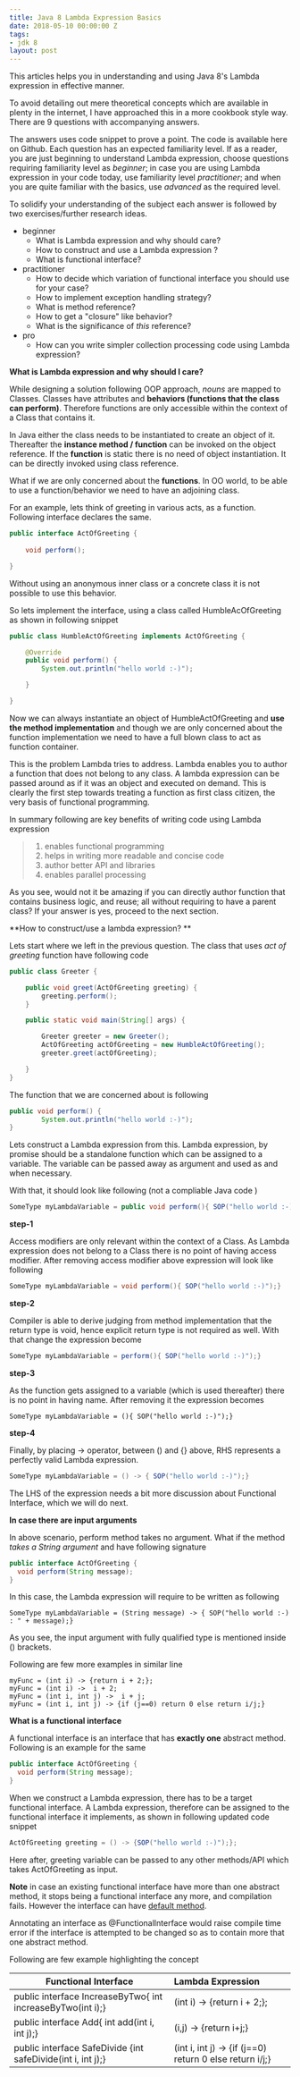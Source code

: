 ```yaml
---
title: Java 8 Lambda Expression Basics
date: 2018-05-10 00:00:00 Z
tags:
- jdk 8
layout: post
---
```


This articles helps you in understanding and using Java 8's Lambda expression in effective manner. 

To avoid detailing out mere theoretical concepts which are available in plenty in the internet, I have approached this in a more cookbook style way. There are 9 questions with accompanying answers. 

The answers uses code snippet to prove a point. The code is available here on Github. Each question has an expected familiarity level. If as a reader, you are just beginning to understand Lambda expression, choose questions requiring familiarity level as *beginner*; in case you are using Lambda expression in your code today, use familiarity level *practitioner*; and when you are quite familiar with the basics, use *advanced* as the required level.  

To solidify your understanding of the subject each answer is followed by two exercises/further research ideas. 

- beginner
  - What is Lambda expression and why should care?
  - How to construct and use a Lambda expression ?
  - What is functional interface?
- practitioner
  - How to decide which variation of functional interface you should use for your case?
  - How to implement exception handling strategy?
  - What is method reference?
  - How to get a "closure" like behavior?
  - What is the significance of *this* reference?
- pro
  - How can you write simpler collection processing code using Lambda expression?



**What is Lambda expression and why should I care?**

While designing a solution following OOP approach, *nouns* are mapped to Classes. Classes have attributes and **behaviors (functions that the class can perform)**. Therefore functions are only accessible within the context of a Class that contains it. 

In Java either the class needs to be instantiated to create an object of it. Thereafter the **instance method / function** can be invoked on the object reference. If the **function** is static there is no need of object instantiation. It can be directly invoked using class reference. 

What if we are only concerned about the **functions**. In OO world, to be able to use a function/behavior we need to have an adjoining class. 

For an example, lets think of greeting in various acts, as a function. Following interface declares the same.

```java
public interface ActOfGreeting {
	
	void perform();

}
```

Without using an anonymous inner class or a concrete class it is not possible to use this behavior. 

So lets implement the interface, using a class called HumbleAcOfGreeting as shown in following snippet

```java
public class HumbleActOfGreeting implements ActOfGreeting {

	@Override
	public void perform() {
		System.out.println("hello world :-)");

	}

} 
```

Now we can always instantiate an object of HumbleActOfGreeting and **use the method implementation** and though we are only concerned about the function implementation we need to have a full blown class to act as function container. 

This is the problem Lambda tries to address. Lambda enables you to author a function that does not belong to any class. A lambda expression can be passed around as if it was an object and executed on demand. This is clearly the first step towards treating a function as first class citizen, the very basis of functional programming. 

In summary following are key benefits of writing code using Lambda expression

> 1. enables functional programming
> 2. helps in writing more readable and concise code
> 3. author better API and libraries
> 4. enables parallel processing

As you see, would not it be amazing if you can directly author function that contains business logic, and reuse; all without requiring to have a parent class? If your answer is yes, proceed to the next section.



**How to construct/use a lambda expression? **

Lets start where we left in the previous question. The class that uses *act of greeting* function have following code

```java
public class Greeter {

	public void greet(ActOfGreeting greeting) {
		greeting.perform();
	}

	public static void main(String[] args) {

		Greeter greeter = new Greeter();
		ActOfGreeting actOfGreeting = new HumbleActOfGreeting();
		greeter.greet(actOfGreeting);

	}
}
```

The function that we are concerned about is following

```java
public void perform() {
		System.out.println("hello world :-)");
}
```

Lets construct a Lambda expression from this. Lambda expression, by promise should be a standalone function which can be assigned to a variable. The variable can be passed away as argument and used as and when necessary.

With that, it should look like following (not a compliable Java code )

```java
SomeType myLambdaVariable = public void perform(){ SOP("hello world :-)");}
```

**step-1**

Access modifiers are only relevant within the context of a Class. As Lambda expression does not belong to a Class there is no point of having access modifier. After removing access modifier above expression will look like following

```java
SomeType myLambdaVariable = void perform(){ SOP("hello world :-)");}
```

**step-2**

Compiler is able to derive judging from method implementation that the return type is void, hence explicit return type is not required as well. With that change the expression become

```java
SomeType myLambdaVariable = perform(){ SOP("hello world :-)");}
```

**step-3**

As the function gets assigned to a variable (which is used thereafter) there is no point in having name. After removing it the expression becomes 

```
SomeType myLambdaVariable = (){ SOP("hello world :-)");}
```

 **step-4**

Finally, by placing -> operator, between () and {} above, RHS represents a perfectly valid Lambda expression.

```java
SomeType myLambdaVariable = () -> { SOP("hello world :-)");}
```

The LHS of the expression needs a bit more discussion about Functional Interface, which we will do next.

**In case there are input arguments**

In above scenario, perform method takes no argument. What if the method *takes a String argument* and have following signature 

```java
public interface ActOfGreeting {
  void perform(String message);
}
```

In this case, the Lambda expression will require to be written as following

```
SomeType myLambdaVariable = (String message) -> { SOP("hello world :-) : " + message);}
```

As you see, the input argument with fully qualified type is mentioned inside () brackets. 

Following are few more examples in similar line

```
myFunc = (int i) -> {return i + 2;};
myFunc = (int i) ->  i + 2;
myFunc = (int i, int j) ->  i + j;
myFunc = (int i, int j) -> {if (j==0) return 0 else return i/j;}
```

**What is a functional interface**

A functional interface is an interface that has **exactly one** abstract method. Following is an example for the same 

```java
public interface ActOfGreeting {
  void perform(String message);
}
```

When we construct a Lambda expression, there has to be a target functional interface. A Lambda expression, therefore can be assigned to the functional interface it implements, as shown in following updated code snippet

```java
ActOfGreeting greeting = () -> {SOP("hello world :-)");};
```

Here after, greeting variable can be passed to any other methods/API which takes ActOfGreeting as input.

**Note** in case an existing functional interface have more than one abstract method, it stops being a functional interface any more, and compilation fails. However the interface can have [default method](https://docs.oracle.com/javase/tutorial/java/IandI/defaultmethods.html). 

Annotating an interface as @FunctionalInterface would raise compile time error if the interface is attempted to be changed so as to contain more that one abstract method. 

Following are few example highlighting the concept

| Functional Interface                                        | Lambda Expression                                       |
| ----------------------------------------------------------- | :------------------------------------------------------ |
| public interface IncreaseByTwo{ int increaseByTwo(int i);}  | (int i) -> {return i + 2;};                             |
| public interface Add{ int add(int i, int j);}               | (i,j) -> {return i+j;}                                  |
| public interface SafeDivide {int safeDivide(int i, int j);} | (int i, int j) -> {if (j==0) return 0 else return i/j;} |


